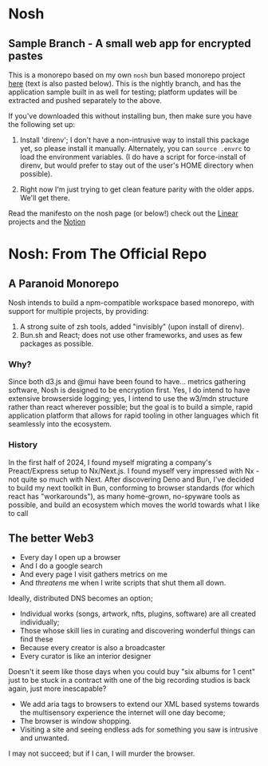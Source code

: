 # Nosh

## Sample Branch - A small web app for encrypted pastes

This is a monorepo based on my own `nosh` bun based monorepo project [here](https://github.com/Holistic-Dogma/nosh/blob/main/README.md) (text is also pasted below). This is the nightly branch, and has the application sample built in as well for testing; platform updates will be extracted and pushed separately to the above.

If you've downloaded this without installing bun, then make sure
you have the following set up:

1. Install 'direnv'; I don't have a non-intrusive way to install this package yet, so please install it manually. Alternately, you can `source .envrc` to load the environment variables. (I do have a script for force-install of direnv, but would prefer to stay out of the user's HOME directory when possible).

2. Right now I'm just trying to get clean feature parity with the older apps. We'll get there.

Read the manifesto on the nosh page (or below!)
check out the [Linear](https://linear.app/fintech-black-ops/projects/all) projects
and the [Notion](https://www.notion.so/Axiomatic-Dogma-1494496f5d838066b08fd091feed4227)


# Nosh: From The Official Repo

## A Paranoid Monorepo

Nosh intends to build a npm-compatible workspace based monorepo, with support for multiple
projects, by providing:

1. A strong suite of zsh tools, added "invisibly" (upon install of direnv).
2. Bun.sh and React; does not use other frameworks, and uses as few packages as possible.

### Why?

Since both d3.js and @mui have been found to have... metrics gathering software, Nosh is
designed to be encryption first. Yes, I do intend to have extensive browserside logging;
yes, I intend to use the w3/mdn structure rather than react wherever possible; but the goal
is to build a simple, rapid application platform that allows for rapid tooling in other
languages which fit seamlessly into the ecosystem.

### History

In the first half of 2024, I found myself migrating a company's Preact/Express setup to
Nx/Next.js. I found myself very impressed with Nx - not quite so much with Next. After
discovering Deno and Bun, I've decided to build my next toolkit in Bun, conforming to
browser standards (for which react has "workarounds"), as many home-grown, no-spyware
tools as possible, and build an ecosystem which moves the world towards what I like to call

## The better Web3

- Every day I open up a browser
- And I do a google search
- And every page I visit gathers metrics on me
- And *threatens* me when I write scripts that shut them all down.

Ideally, distributed DNS becomes an option;
*	Individual works (songs, artwork, nfts, plugins, software) are all created individually;
* Those whose skill lies in curating and discovering wonderful things can find these
*	Because every creator is also a broadcaster
* Every curator is like an interior designer


Doesn't it seem like those days when you could buy "six albums for 1 cent" just
to be stuck in a contract with one of the big recording studios is back again,
just more inescapable?



* We add aria tags to browsers to extend our XML based systems towards the multisensory experience the internet will one day become;
* The browser is window shopping.
* Visiting a site and seeing endless ads for something you saw is intrusive and unwanted.


I may not succeed;
  but if I can, I will murder the browser.
